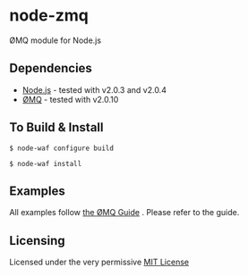 # node-zmq

ØMQ module for Node.js

## Dependencies

 * [Node.js][node.js] - tested with v2.0.3 and v2.0.4
 * [ØMQ][zmq] - tested with v2.0.10

## To Build & Install

	$ node-waf configure build

	$ node-waf install

## Examples

All examples follow [the ØMQ Guide][zguide] . Please refer to the guide.

## Licensing

Licensed under the very permissive [MIT License][mit-license]

[node.js]: http://http://nodejs.org/
[zguide]: http://zguide.zeromq.org/
[zmq]: http://www.zeromq.org/
[mit-license]: http://www.opensource.org/licenses/mit-license.php
